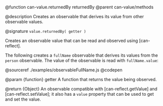 @function can-value.returnedBy returnedBy
@parent can-value/methods

@description Creates an observable that derives its value from other observable values.

@signature `value.returnedBy( getter )`

  Creates an observable value that can be read and observed using [can-reflect].

  The following creates a `fullName` observable that derives its values from the
  `person` observable. The value of the observable is read with `fullName.value`:

  @sourceref ./examples/observableFullName.js
  @codepen

  @param {function} getter A function that returns the value being observed.

  @return {Object} An observable compatible with [can-reflect.getValue]
  and [can-reflect.setValue]; it also has a `value` property that can
  be used to get and set the value.
